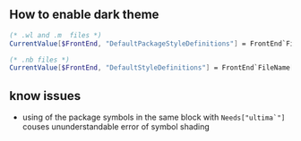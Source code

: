 ## How to enable dark theme
```mathematica
(* .wl and .m  files *)
CurrentValue[$FrontEnd, "DefaultPackageStyleDefinitions"] = FrontEnd`FileName[{"ultima", "ultimaPackageDark.nb"}]

(* .nb files *)
CurrentValue[$FrontEnd, "DefaultStyleDefinitions"] = FrontEnd`FileName[{"ultima", "ultimaPackageDark.nb"}]
```

## know issues
 - using of the package symbols in the same block with ```Needs["ultima`"]``` couses ununderstandable error of symbol shading
